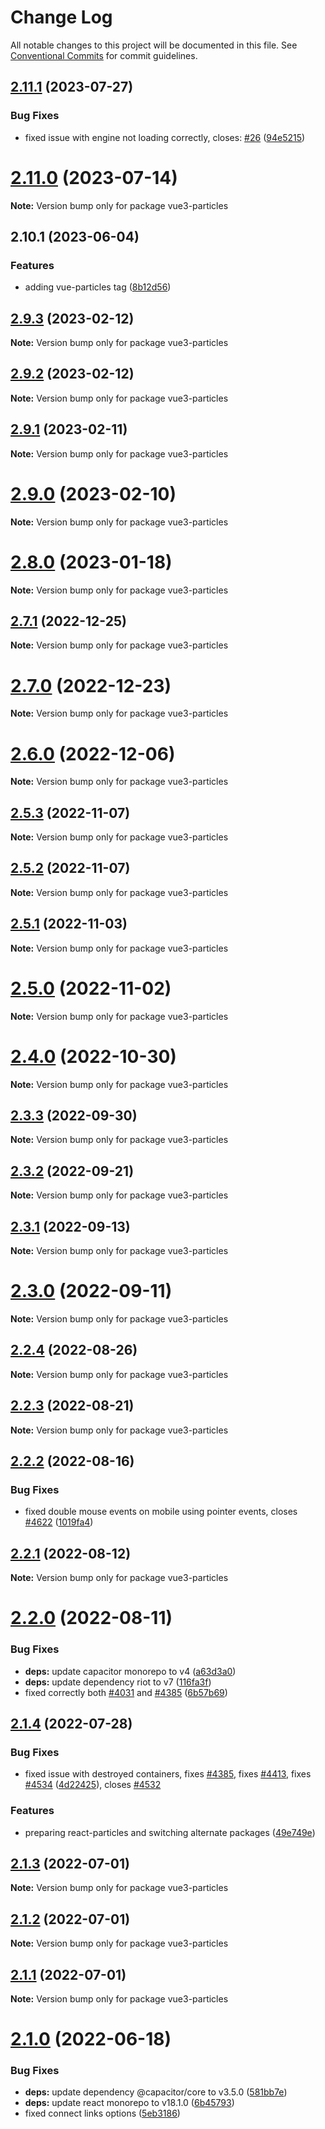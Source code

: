 # Change Log

All notable changes to this project will be documented in this file.
See [Conventional Commits](https://conventionalcommits.org) for commit guidelines.

## [2.11.1](https://github.com/tsparticles/vue3/compare/v2.11.0...v2.11.1) (2023-07-27)


### Bug Fixes

* fixed issue with engine not loading correctly, closes: [#26](https://github.com/tsparticles/vue3/issues/26) ([94e5215](https://github.com/tsparticles/vue3/commit/94e521546b7ed008d7b980e999ca30d0ce3d49db))





# [2.11.0](https://github.com/tsparticles/vue3/compare/v2.10.1...v2.11.0) (2023-07-14)

**Note:** Version bump only for package vue3-particles





## 2.10.1 (2023-06-04)


### Features

* adding vue-particles tag ([8b12d56](https://github.com/tsparticles/vue3/commit/8b12d5654515d52729ea7902f5e16806ddd48422))





## [2.9.3](https://github.com/matteobruni/tsparticles/compare/vue3-particles@2.9.2...vue3-particles@2.9.3) (2023-02-12)

**Note:** Version bump only for package vue3-particles

## [2.9.2](https://github.com/matteobruni/tsparticles/compare/vue3-particles@2.9.1...vue3-particles@2.9.2) (2023-02-12)

**Note:** Version bump only for package vue3-particles

## [2.9.1](https://github.com/matteobruni/tsparticles/compare/vue3-particles@2.9.0...vue3-particles@2.9.1) (2023-02-11)

**Note:** Version bump only for package vue3-particles

# [2.9.0](https://github.com/matteobruni/tsparticles/compare/vue3-particles@2.8.0...vue3-particles@2.9.0) (2023-02-10)

**Note:** Version bump only for package vue3-particles

# [2.8.0](https://github.com/matteobruni/tsparticles/compare/vue3-particles@2.7.1...vue3-particles@2.8.0) (2023-01-18)

**Note:** Version bump only for package vue3-particles

## [2.7.1](https://github.com/matteobruni/tsparticles/compare/vue3-particles@2.7.0...vue3-particles@2.7.1) (2022-12-25)

**Note:** Version bump only for package vue3-particles

# [2.7.0](https://github.com/matteobruni/tsparticles/compare/vue3-particles@2.6.0...vue3-particles@2.7.0) (2022-12-23)

**Note:** Version bump only for package vue3-particles

# [2.6.0](https://github.com/matteobruni/tsparticles/compare/vue3-particles@2.5.3...vue3-particles@2.6.0) (2022-12-06)

**Note:** Version bump only for package vue3-particles

## [2.5.3](https://github.com/matteobruni/tsparticles/compare/vue3-particles@2.5.2...vue3-particles@2.5.3) (2022-11-07)

**Note:** Version bump only for package vue3-particles

## [2.5.2](https://github.com/matteobruni/tsparticles/compare/vue3-particles@2.5.1...vue3-particles@2.5.2) (2022-11-07)

**Note:** Version bump only for package vue3-particles

## [2.5.1](https://github.com/matteobruni/tsparticles/compare/vue3-particles@2.5.0...vue3-particles@2.5.1) (2022-11-03)

**Note:** Version bump only for package vue3-particles

# [2.5.0](https://github.com/matteobruni/tsparticles/compare/vue3-particles@2.4.0...vue3-particles@2.5.0) (2022-11-02)

**Note:** Version bump only for package vue3-particles

# [2.4.0](https://github.com/matteobruni/tsparticles/compare/vue3-particles@2.3.3...vue3-particles@2.4.0) (2022-10-30)

**Note:** Version bump only for package vue3-particles

## [2.3.3](https://github.com/matteobruni/tsparticles/compare/vue3-particles@2.3.2...vue3-particles@2.3.3) (2022-09-30)

**Note:** Version bump only for package vue3-particles

## [2.3.2](https://github.com/matteobruni/tsparticles/compare/vue3-particles@2.3.1...vue3-particles@2.3.2) (2022-09-21)

**Note:** Version bump only for package vue3-particles

## [2.3.1](https://github.com/matteobruni/tsparticles/compare/vue3-particles@2.3.0...vue3-particles@2.3.1) (2022-09-13)

**Note:** Version bump only for package vue3-particles

# [2.3.0](https://github.com/matteobruni/tsparticles/compare/vue3-particles@2.2.4...vue3-particles@2.3.0) (2022-09-11)

**Note:** Version bump only for package vue3-particles

## [2.2.4](https://github.com/matteobruni/tsparticles/compare/vue3-particles@2.2.2...vue3-particles@2.2.4) (2022-08-26)

**Note:** Version bump only for package vue3-particles

## [2.2.3](https://github.com/matteobruni/tsparticles/compare/vue3-particles@2.2.2...vue3-particles@2.2.3) (2022-08-21)

**Note:** Version bump only for package vue3-particles

## [2.2.2](https://github.com/matteobruni/tsparticles/compare/vue3-particles@2.2.1...vue3-particles@2.2.2) (2022-08-16)

### Bug Fixes

-   fixed double mouse events on mobile using pointer events, closes [#4622](https://github.com/matteobruni/tsparticles/issues/4622) ([1019fa4](https://github.com/matteobruni/tsparticles/commit/1019fa431f8a43cbd45d6adeb5adf94433e6e04b))

## [2.2.1](https://github.com/matteobruni/tsparticles/compare/vue3-particles@2.2.0...vue3-particles@2.2.1) (2022-08-12)

**Note:** Version bump only for package vue3-particles

# [2.2.0](https://github.com/matteobruni/tsparticles/compare/vue3-particles@2.1.4...vue3-particles@2.2.0) (2022-08-11)

### Bug Fixes

-   **deps:** update capacitor monorepo to v4 ([a63d3a0](https://github.com/matteobruni/tsparticles/commit/a63d3a005ff47dd38ca7924b29267f4796ffebdb))
-   **deps:** update dependency riot to v7 ([116fa3f](https://github.com/matteobruni/tsparticles/commit/116fa3f0808bb8e1e3df767513ebcb82c2f9e0e5))
-   fixed correctly both [#4031](https://github.com/matteobruni/tsparticles/issues/4031) and [#4385](https://github.com/matteobruni/tsparticles/issues/4385) ([6b57b69](https://github.com/matteobruni/tsparticles/commit/6b57b69585f931478118bd466dcdce9bbc90fa79))

## [2.1.4](https://github.com/matteobruni/tsparticles/compare/vue3-particles@2.1.3...vue3-particles@2.1.4) (2022-07-28)

### Bug Fixes

-   fixed issue with destroyed containers, fixes [#4385](https://github.com/matteobruni/tsparticles/issues/4385), fixes [#4413](https://github.com/matteobruni/tsparticles/issues/4413), fixes [#4534](https://github.com/matteobruni/tsparticles/issues/4534) ([4d22425](https://github.com/matteobruni/tsparticles/commit/4d22425210f64b937a5d1b7bf825624b3ed5f2b6)), closes [#4532](https://github.com/matteobruni/tsparticles/issues/4532)

### Features

-   preparing react-particles and switching alternate packages ([49e749e](https://github.com/matteobruni/tsparticles/commit/49e749e90e076f0cb22eefe0f3399102f5b9fb35))

## [2.1.3](https://github.com/matteobruni/tsparticles/compare/vue3-particles@2.1.2...vue3-particles@2.1.3) (2022-07-01)

**Note:** Version bump only for package vue3-particles

## [2.1.2](https://github.com/matteobruni/tsparticles/compare/vue3-particles@2.1.1...vue3-particles@2.1.2) (2022-07-01)

**Note:** Version bump only for package vue3-particles

## [2.1.1](https://github.com/matteobruni/tsparticles/compare/vue3-particles@2.1.0...vue3-particles@2.1.1) (2022-07-01)

**Note:** Version bump only for package vue3-particles

# [2.1.0](https://github.com/matteobruni/tsparticles/compare/vue3-particles@2.0.6...vue3-particles@2.1.0) (2022-06-18)

### Bug Fixes

-   **deps:** update dependency @capacitor/core to v3.5.0 ([581bb7e](https://github.com/matteobruni/tsparticles/commit/581bb7e2f4f6aceb3535daf9223954a80f2daa81))
-   **deps:** update react monorepo to v18.1.0 ([6b45793](https://github.com/matteobruni/tsparticles/commit/6b457937c41d7681a2135dfcb6ff220e578f22bb))
-   fixed connect links options ([5eb3186](https://github.com/matteobruni/tsparticles/commit/5eb31866b3a9fe1328969c254f2fff0be995b1f5))
